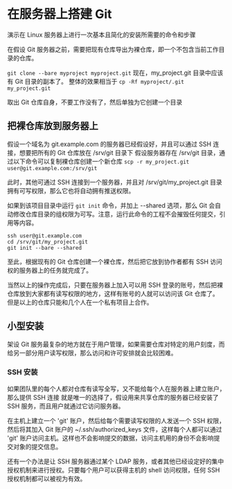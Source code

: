 # 在服务器上搭建 Git

演示在 Linux 服务器上进行一次基本且简化的安装所需要的命令和步骤

在假设 Git 服务器之前，需要把现有仓库导出为裸仓库，即一个不包含当前工作目录的仓库。

`git clone --bare myproject myproject.git`
现在，my_project.git 目录中应该有 Git 目录的副本了。
整体的效果相当于
`cp -Rf myproject/.git my_project.git`

取出 Git 仓库自身，不要工作没有了，然后单独为它创建一个目录

## 把裸仓库放到服务器上
假设一个域名为 git.example.com 的服务器已经假设好，并且可以通过 SSH 连接，想要把所有的 Git 仓库放在 /srv/git 目录下
假设服务器存在 /srv/git 目录，通过以下命令可以复制裸仓库创建一个新仓库
`scp -r my_project.git user@git.example.com:/srv/git`

此时，其他可通过 SSH 连接到一个服务器，并且对 /srv/git/my_project.git 目录拥有可写权限，那么它也将自动拥有推送权限。

如果到该项目目录中运行 `git init` 命令，并加上 --shared 选项，那么 Git 会自动修改仓库目录的组权限为可写。注意，运行此命令的工程不会摧毁任何提交，引用等内容。

```
ssh user@git.example.com
cd /srv/git/my_project.git
git init --bare --shared
```

至此，根据现有的 Git 仓库创建一个裸仓库，然后把它放到协作者都有 SSH 访问权的服务器上的任务就完成了。

当然以上的操作完成后，只要在服务器上加入可以用 SSH 登录的账号，然后把裸仓库放到大家都有读写权限的地方，这样有账号的人就可以访问该 Git 仓库了。
但是以上的仓库只能和几个人在一个私有项目上合作。

## 小型安装
架设 Git 服务最复杂的地方就在于用户管理，如果需要仓库对特定的用户刻度，而给另一部分用户读写权限，那么访问和许可安排就会比较困难。

### SSH 安装

如果团队里的每个人都对仓库有读写全写，又不能给每个人在服务器上建立账户，那么提供 SSH 连接 就是唯一的选择了，假设用来共享仓库的服务器已经安装了 SSH 服务，而且用户就通过它访问服务器。

在主机上建立一个 'git' 账户，然后给每个需要读写权限的人发送一个 SSH 权限，然后将其加入 Git 账户的 ~/.ssh/authorized_keys 文件，这样每个人都可以通过 'git' 账户访问主机。这样也不会影响提交的数据，访问主机用的身份不会影响提交对象的提交信息。

还有一个办法是让 SSH 服务器通过某个 LDAP 服务，或者其他已经设定好的集中授权机制来进行授权。只要每个用户可以获得主机的 shell 访问权限，任何 SSH 授权机制都可以被视为有效。